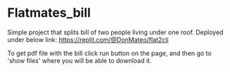 # Flatmates_bill

Simple project that splits bill of two people living under one roof. 
Deployed under below link:
https://replit.com/@DonMateo/flat2cli

To get pdf file with the bill click run button on the page, and then go to 'show files' where you will be able to download it. 
